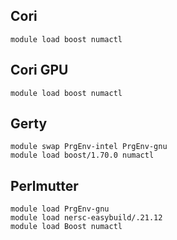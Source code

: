 ## Cori

    module load boost numactl

## Cori GPU

    module load boost numactl

## Gerty

    module swap PrgEnv-intel PrgEnv-gnu
    module load boost/1.70.0 numactl

## Perlmutter

    module load PrgEnv-gnu
    module load nersc-easybuild/.21.12
    module load Boost numactl
